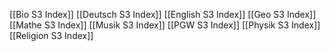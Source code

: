 
[[Bio S3 Index]]
[[Deutsch S3 Index]]
[[English S3 Index]]
[[Geo S3 Index]]
[[Mathe S3 Index]]
[[Musik S3 Index]]
[[PGW S3 Index]]
[[Physik S3 Index]]
[[Religion S3 Index]]

